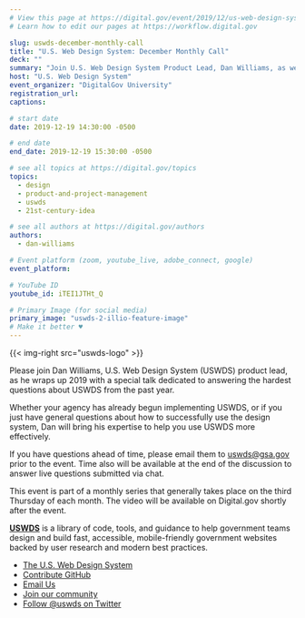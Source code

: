 ```yaml
---
# View this page at https://digital.gov/event/2019/12/us-web-design-system-december-monthly
# Learn how to edit our pages at https://workflow.digital.gov

slug: uswds-december-monthly-call
title: "U.S. Web Design System: December Monthly Call"
deck: ""
summary: "Join U.S. Web Design System Product Lead, Dan Williams, as we discuss the USWDS and answer your questions."
host: "U.S. Web Design System"
event_organizer: "DigitalGov University"
registration_url:
captions:

# start date
date: 2019-12-19 14:30:00 -0500

# end date
end_date: 2019-12-19 15:30:00 -0500

# see all topics at https://digital.gov/topics
topics:
  - design
  - product-and-project-management
  - uswds
  - 21st-century-idea

# see all authors at https://digital.gov/authors
authors:
  - dan-williams

# Event platform (zoom, youtube_live, adobe_connect, google)
event_platform:

# YouTube ID
youtube_id: iTEI1JTHt_Q

# Primary Image (for social media)
primary_image: "uswds-2-illio-feature-image"
# Make it better ♥
---
```


{{< img-right src="uswds-logo" >}}

Please join Dan Williams, U.S. Web Design System (USWDS) product lead, as he wraps up 2019 with a special talk dedicated to answering the hardest questions about USWDS from the past year.

Whether your agency has already begun implementing USWDS, or if you just have general questions about how to successfully use the design system, Dan will bring his expertise to help you use USWDS more effectively.

If you have questions ahead of time, please email them to [uswds@gsa.gov](mailto:uswds@gsa.gov) prior to the event. Time also will be available at the end of the discussion to answer live questions submitted via chat.

This event is part of a monthly series that generally takes place on the third Thursday of each month. The video will be available on Digital.gov shortly after the event.

[**USWDS**](https://designsystem.digital.gov/) is a library of code, tools, and guidance to help government teams design and build fast, accessible, mobile-friendly government websites backed by user research and modern best practices.

- [The U.S. Web Design System](https://designsystem.digital.gov/)
- [Contribute GitHub](https://github.com/uswds/uswds/issues)
- [Email Us](mailto:uswds@gsa.gov)
- [Join our community](https://digital.gov/communities/uswds/)
- [Follow @uswds on Twitter](https://twitter.com/uswds)
